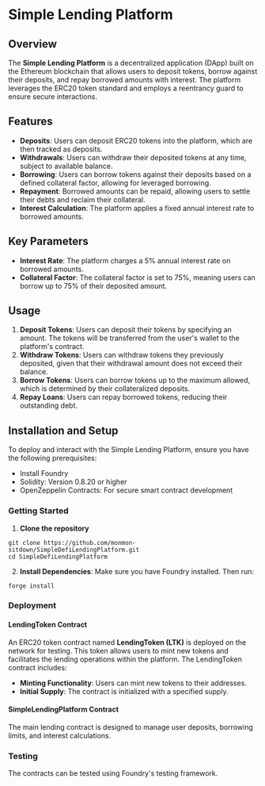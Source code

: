 # Simple Lending Platform

## Overview

The **Simple Lending Platform** is a decentralized application (DApp) built on the Ethereum blockchain that allows users to deposit tokens, borrow against their deposits, and repay borrowed amounts with interest. The platform leverages the ERC20 token standard and employs a reentrancy guard to ensure secure interactions.

## Features

- **Deposits**: Users can deposit ERC20 tokens into the platform, which are then tracked as deposits.
- **Withdrawals**: Users can withdraw their deposited tokens at any time, subject to available balance.
- **Borrowing**: Users can borrow tokens against their deposits based on a defined collateral factor, allowing for leveraged borrowing.
- **Repayment**: Borrowed amounts can be repaid, allowing users to settle their debts and reclaim their collateral.
- **Interest Calculation**: The platform applies a fixed annual interest rate to borrowed amounts.

## Key Parameters

- **Interest Rate**: The platform charges a 5% annual interest rate on borrowed amounts.
- **Collateral Factor**: The collateral factor is set to 75%, meaning users can borrow up to 75% of their deposited amount.

## Usage

1. **Deposit Tokens**: Users can deposit their tokens by specifying an amount. The tokens will be transferred from the user's wallet to the platform's contract.
2. **Withdraw Tokens**: Users can withdraw tokens they previously deposited, given that their withdrawal amount does not exceed their balance.
3. **Borrow Tokens**: Users can borrow tokens up to the maximum allowed, which is determined by their collateralized deposits.
4. **Repay Loans**: Users can repay borrowed tokens, reducing their outstanding debt.

## Installation and Setup

To deploy and interact with the Simple Lending Platform, ensure you have the following prerequisites:

- Install Foundry
- Solidity: Version 0.8.20 or higher
- OpenZeppelin Contracts: For secure smart contract development

### Getting Started

1. **Clone the repository**

```
git clone https://github.com/monmon-sitdown/SimpleDefiLendingPlatform.git
cd SimpleDefiLendingPlatform
```

2. **Install Dependencies**:
   Make sure you have Foundry installed. Then run:

```
forge install
```

### Deployment

#### LendingToken Contract

An ERC20 token contract named **LendingToken (LTK)** is deployed on the network for testing. This token allows users to mint new tokens and facilitates the lending operations within the platform. The LendingToken contract includes:

- **Minting Functionality**: Users can mint new tokens to their addresses.
- **Initial Supply**: The contract is initialized with a specified supply.

#### SimpleLendingPlatform Contract

The main lending contract is designed to manage user deposits, borrowing limits, and interest calculations.

### Testing

The contracts can be tested using Foundry's testing framework.
